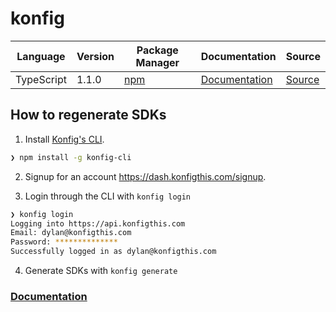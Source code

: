 # konfig

|Language|Version|Package Manager|Documentation|Source|
|-|-|-|-|-|
|TypeScript|1.1.0|[npm](https://www.npmjs.com/package/konfig-typescript-sdk/v/1.1.0)|[Documentation](https://github.com/konfig-dev/konfig-typescript-sdk/README.md)|[Source](https://github.com/konfig-dev/konfig-typescript-sdk)|


## How to regenerate SDKs

1. Install [Konfig's CLI](https://www.npmjs.com/package/konfig-cli).

```bash
❯ npm install -g konfig-cli
```

2. Signup for an account https://dash.konfigthis.com/signup.

3. Login through the CLI with `konfig login`

```bash
❯ konfig login
Logging into https://api.konfigthis.com
Email: dylan@konfigthis.com
Password: **************
Successfully logged in as dylan@konfigthis.com
```

4. Generate SDKs with `konfig generate`

### [Documentation](https://konfigthis.com/docs)
